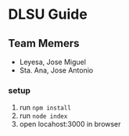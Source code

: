 # DLSU Guide

## Team Memers
- Leyesa, Jose Miguel
- Sta. Ana, Jose Antonio


### setup
1. run ```npm install```
2. run ```node index```
3. open locahost:3000 in browser
